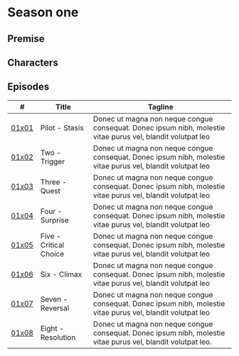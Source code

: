 # Season one

## Premise

## Characters

## Episodes

| # | Title | Tagline |
| -- | -- | -- |
| [01x01](/docs/episodes/0x01-Crash.md) | Pilot - Stasis | Donec ut magna non neque congue consequat. Donec ipsum nibh, molestie vitae purus vel, blandit volutpat leo |
| [01x02](/docs/episodes/1x02.md) | Two - Trigger | Donec ut magna non neque congue consequat. Donec ipsum nibh, molestie vitae purus vel, blandit volutpat leo |
| [01x03](/docs/episodes/1x03.md) | Three - Quest | Donec ut magna non neque congue consequat. Donec ipsum nibh, molestie vitae purus vel, blandit volutpat leo |
| [01x04](/docs/episodes/1x04.md) | Four - Surprise | Donec ut magna non neque congue consequat. Donec ipsum nibh, molestie vitae purus vel, blandit volutpat leo |
| [01x05](/docs/episodes/1x05.md) | Five - Critical Choice | Donec ut magna non neque congue consequat. Donec ipsum nibh, molestie vitae purus vel, blandit volutpat leo |
| [01x06](/docs/episodes/1x06.md) | Six - Climax | Donec ut magna non neque congue consequat. Donec ipsum nibh, molestie vitae purus vel, blandit volutpat leo |
| [01x07](/docs/episodes/1x07.md) | Seven - Reversal | Donec ut magna non neque congue consequat. Donec ipsum nibh, molestie vitae purus vel, blandit volutpat leo |
| [01x08](/docs/episodes/1x08.md) | Eight - Resolution | Donec ut magna non neque congue consequat. Donec ipsum nibh, molestie vitae purus vel, blandit volutpat leo. |
